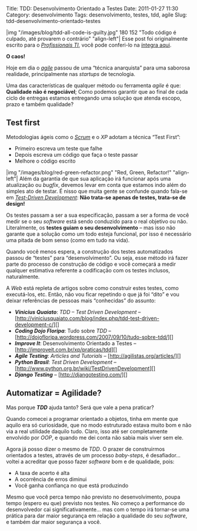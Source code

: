 Title: TDD: Desenvolvimento Orientado a Testes
Date: 2011-01-27 11:30
Category: desenvolvimento
Tags: desenvolvimento, testes, tdd, agile
Slug: tdd-desenvolvimento-orientado-testes


|img "/images/blog/tdd-all-code-is-guilty.jpg" 180 152 "Todo código é culpado, até provarem o contrário" "align-left"|
Esse post foi originalmente escrito para o [*Profissionais TI*][], você
pode conferi-lo na [íntegra aqui][].

**O caos!**

Hoje em dia o [*agile*][] passou de uma “técnica anarquista” para uma
saborosa realidade, principalmente nas *startups* de tecnologia.

<!-- PELICAN_END_SUMMARY -->

Uma das características de qualquer método ou ferramenta *agile* é que:
**Qualidade não é negociável**; Como podemos garantir que ao final de
cada ciclo de entregas estamos entregando uma solução que atenda escopo,
prazo e também qualidade?


Test first
----------

Metodologias ágeis como o [*Scrum*][] e o *XP* adotam a técnica “Test
First”:

* Primeiro escreva um teste que falhe
* Depois escreva um código que faça o teste passar
* Melhore o código escrito

|img "/images/blog/red-green-refactor.png" "Red, Green, Refactor!" "align-left"|
Além da garantia de que sua aplicação irá
funcionar após uma atualização ou *bugfix*, devemos levar em conta que
estamos indo além do simples ato de testar. É nisso que muita gente se
confunde quando fala-se em [*Test-Driven Development*][]: **Não trata-se
apenas de testes, trata-se de design!**

Os testes passam a ser a sua especificação, passam a ser a forma de você
medir se o seu *software* está sendo conduzido para o real objetivo ou
não. Literalmente, os **testes guiam o seu desenvolvimento** – mas isso
não garante que a solução como um todo esteja funcional, por isso é
necessário uma pitada de bom senso (como em tudo na vida).

Quando você menos espera, a construção dos testes automatizados passou
de “testes” para “desenvolvimento”. Ou seja, esse método irá fazer parte
do processo de construção de código e você começará a medir qualquer
estimativa referente a codificação com os testes inclusos, naturalmente.

A *Web* está repleta de artigos sobre como construir estes testes, como
executá-los, etc. Então, não vou ficar repetindo o que já foi “dito” e
vou deixar referências de pessoas mais “conhecidas” do assunto:

* ***Vinicius Quaiato***: *TDD – Test Driven
    Development* –
    [http://viniciusquaiato.com/blog/index.php/tdd-test-driven-development-c/][]
* ***Coding Dojo Floripa***: Tudo sobre *TDD* –
    [http://dojofloripa.wordpress.com/2007/09/10/tudo-sobre-tdd/][]
* ***Improve It***: Desenvolvimento Orientado a Testes –
    [http://improveit.com.br/xp/praticas/tdd][]
* ***Agile Testing***: *Articles and Tutorials* –
    [http://agilistas.org/articles/][]
* ***Python Brasil***: *Test Driven Development* –
    [http://www.python.org.br/wiki/TestDrivenDevelopment][]
* ***Django Testing*** – [http://djangotesting.com/][]


Automatizar = Agilidade?
------------------------

Mas porque ***TDD*** ajuda tanto? Será que vale a pena praticar?

Quando comecei a programar orientado a objetos, tinha em mente que
aquilo era só curiosidade, que no modo estruturado estava muito bom e
não via a real utilidade daquilo tudo. Claro, isso até ser completamente
envolvido por *OOP*, e quando me dei conta não sabia mais viver sem ele.

Agora já posso dizer o mesmo de *TDD*. O prazer de construirmos
orientados a testes, através de um processo *baby-steps*, é desafiador…
voltei a acreditar que posso fazer *software* bom e de qualidade, pois:

* A taxa de acerto é alta
* A ocorrência de erros diminui
* Você ganha confiança no que está produzindo

Mesmo que você perca tempo não previsto no desenvolvimento, poupa tempo
(espero eu que) previsto nos testes. No começo a performance do
desenvolvedor cai significativamente… mas com o tempo irá tornar-se uma
prática para dar maior segurança em relação a qualidade do seu
*software*, e também dar maior segurança a você.


  [*Profissionais TI*]: http://www.profissionaisti.com.br/
    "Tudo sobre Tecnologia! ProfissionaisTI"
  [íntegra aqui]: http://www.profissionaisti.com.br/2009/11/tdd-desenvolvimento-orientado-a-testes/
    "TDD: Desenvolvimento Orientado a Testes"
  [*agile*]: |filename|/tag/agile.html "Leia mais sobre Agile"
  [*Scrum*]: |filename|/tag/scrum.html "Leia mais sobre Scrum"
  [*Test-Driven Development*]: |filename|/tag/tdd.html "Leia mais sobre TDD"
  [http://viniciusquaiato.com/blog/index.php/tdd-test-driven-development-c/]: http://viniciusquaiato.com/blog/index.php/tdd-test-driven-development-c/
    "Leia mais no blog do nosso amigo Vinicius"
  [http://dojofloripa.wordpress.com/2007/09/10/tudo-sobre-tdd/]: http://dojofloripa.wordpress.com/2007/09/10/tudo-sobre-tdd/
    "Leia mais no Coding Dojo"
  [http://improveit.com.br/xp/praticas/tdd]: http://improveit.com.br/xp/praticas/tdd
    "Leia mais no Improve it"
  [http://agilistas.org/articles/]: http://agilistas.org/articles/
    "Leia mais no Agilistas.org"
  [http://www.python.org.br/wiki/TestDrivenDevelopment]: http://www.python.org.br/wiki/TestDrivenDevelopment
    "Leia mais no Python Brasil"
  [http://djangotesting.com/]: http://djangotesting.com/
    "Dicas de testes em Django"
